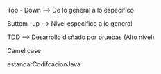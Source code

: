 Top - Down  --> De lo general a lo especifico

Buttom -up --> Nivel especifico a lo general

TDD --> Desarrollo disñado por pruebas (Alto nivel)

Camel case 

estandarCodifcacionJava

